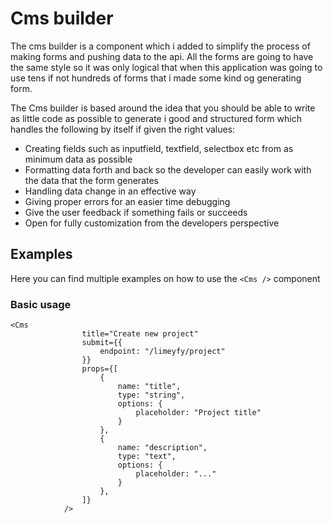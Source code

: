 # Cms builder

The cms builder is a component which i added to simplify the process of making forms and pushing data to the api. All the forms are going to have the same style so it was only logical that when this application was going to use tens if not hundreds of forms that i made some kind og generating form.

The Cms builder is based around the idea that you should be able to write as little code as possible to generate i good and structured form which handles the following by itself if given the right values:

- Creating fields such as inputfield, textfield, selectbox etc from as minimum data as possible
- Formatting data forth and back so the developer can easily work with the data that the form generates
- Handling data change in an effective way
- Giving proper errors for an easier time debugging
- Give the user feedback if something fails or succeeds
- Open for fully customization from the developers perspective


## Examples

Here you can find multiple examples on how to use the `<Cms />` component

### Basic usage
```tsx
<Cms
                title="Create new project"
                submit={{
                    endpoint: "/limeyfy/project"
                }}
                props={[
                    {
                        name: "title",
                        type: "string",
                        options: {
                            placeholder: "Project title"
                        }
                    },
                    {
                        name: "description",
                        type: "text",
                        options: {
                            placeholder: "..."
                        }
                    },
                ]}
            />
```